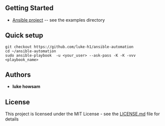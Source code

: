 ## Getting Started

 * [Ansible project](https://github.com/ansible/ansible) -- see the examples directory


## Quick setup 
```
git checkout https://github.com/luke-h1/ansible-automation
cd ~/ansible-automation 
sudo ansible-playbook  -u <your_user> --ask-pass -K -K -vvv <playbook_name>
``` 

## Authors
* **luke howsam** 

## License
This project is licensed under the MIT License - see the [LICENSE.md](LICENSE.md) file for details



